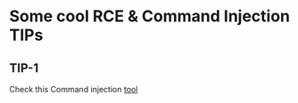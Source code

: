 #                                     Some cool RCE & Command Injection TIPs

## TIP-1

 Check this Command injection [tool](https://github.com/tranquac/cmd-inject-header)
 
 
 
  
